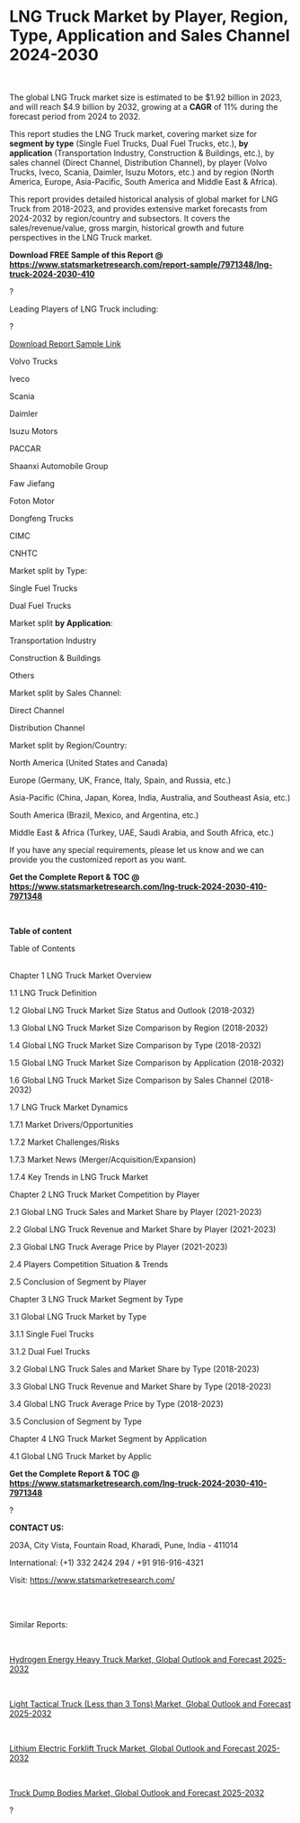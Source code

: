 <h1>LNG Truck Market by Player, Region, Type, Application and Sales Channel 2024-2030</h1><br/><p>The global LNG Truck market size is estimated to be $1.92 billion in 2023, and will reach $4.9 billion by 2032, growing at a <strong>CAGR</strong> of 11% during the forecast period from 2024 to 2032.</p>
 
 
 
 <p>This report studies the LNG Truck market, covering market size for <strong>segment by type</strong> (Single Fuel Trucks, Dual Fuel Trucks, etc.), <strong>by application</strong> (Transportation Industry, Construction & Buildings, etc.), by sales channel (Direct Channel, Distribution Channel), by player (Volvo Trucks, Iveco, Scania, Daimler, Isuzu Motors, etc.) and by region (North America, Europe, Asia-Pacific, South America and Middle East & Africa).</p>
 
 
 
 <p>This report provides detailed historical analysis of global market for LNG Truck from 2018-2023, and provides extensive market forecasts from 2024-2032 by region/country and subsectors. It covers the sales/revenue/value, gross margin, historical growth and future perspectives in the LNG Truck market.</p>
 
 
 
 <div><b>Download FREE Sample of this Report @ <a href="https://www.statsmarketresearch.com/download-free-sample/7971348/lng-truck-2024-2030-410">https://www.statsmarketresearch.com/report-sample/7971348/lng-truck-2024-2030-410</a></b></div>
 
 
 
 <p>? </p>
 
 
 
 <p>Leading Players of LNG Truck including:</p>
 
 
 
 <p>? </p>
 
 
 
 <p><a href="https://www.statsmarketresearch.com/download-free-sample/7971348/lng-truck-2024-2030-410">Download Report Sample Link</a></p>
 
 
 
 <p>Volvo Trucks</p>
 
 
 
 <p>Iveco</p>
 
 
 
 <p>Scania</p>
 
 
 
 <p>Daimler</p>
 
 
 
 <p>Isuzu Motors</p>
 
 
 
 <p>PACCAR</p>
 
 
 
 <p>Shaanxi Automobile Group</p>
 
 
 
 <p>Faw Jiefang</p>
 
 
 
 <p>Foton Motor</p>
 
 
 
 <p>Dongfeng Trucks</p>
 
 
 
 <p>CIMC</p>
 
 
 
 <p>CNHTC</p>
 
 
 
 <p>Market split by Type:</p>
 
 
 
 <p>Single Fuel Trucks</p>
 
 
 
 <p>Dual Fuel Trucks</p>
 
 
 
 <p>Market split <strong>by Application</strong>:</p>
 
 
 
 <p>Transportation Industry</p>
 
 
 
 <p>Construction & Buildings</p>
 
 
 
 <p>Others</p>
 
 
 
 <p>Market split by Sales Channel:</p>
 
 
 
 <p>Direct Channel</p>
 
 
 
 <p>Distribution Channel</p>
 
 
 
 <p>Market split by Region/Country:</p>
 
 
 
 <p>North America (United States and Canada)</p>
 
 
 
 <p>Europe (Germany, UK, France, Italy, Spain, and Russia, etc.)</p>
 
 
 
 <p>Asia-Pacific (China, Japan, Korea, India, Australia, and Southeast Asia, etc.)</p>
 
 
 
 <p>South America (Brazil, Mexico, and Argentina, etc.)</p>
 
 
 
 <p>Middle East & Africa (Turkey, UAE, Saudi Arabia, and South Africa, etc.)</p>
 
 
 
 <p>If you have any special requirements, please let us know and we can provide you the customized report as you want.</p>
 
 
 
 <div><b>Get the Complete Report & TOC @ <a href="https://www.statsmarketresearch.com/lng-truck-2024-2030-410-7971348">https://www.statsmarketresearch.com/lng-truck-2024-2030-410-7971348</a></b></div>
 
 
 
 <p><br />
 
 <b>Table of content</b></p>
 
 
 
 <p>Table of Contents<br />
 
 <br />
 
 Chapter 1 LNG Truck Market Overview<br />
 
 1.1 LNG Truck Definition<br />
 
 1.2 Global LNG Truck Market Size Status and Outlook (2018-2032)<br />
 
 1.3 Global LNG Truck Market Size Comparison by Region (2018-2032)<br />
 
 1.4 Global LNG Truck Market Size Comparison by Type (2018-2032)<br />
 
 1.5 Global LNG Truck Market Size Comparison by Application (2018-2032)<br />
 
 1.6 Global LNG Truck Market Size Comparison by Sales Channel (2018-2032)<br />
 
 1.7 LNG Truck Market Dynamics<br />
 
 1.7.1 Market Drivers/Opportunities<br />
 
 1.7.2 Market Challenges/Risks<br />
 
 1.7.3 Market News (Merger/Acquisition/Expansion)<br />
 
 1.7.4 Key Trends in LNG Truck Market<br />
 
 Chapter 2 LNG Truck Market Competition by Player<br />
 
 2.1 Global LNG Truck Sales and Market Share by Player (2021-2023)<br />
 
 2.2 Global LNG Truck Revenue and Market Share by Player (2021-2023)<br />
 
 2.3 Global LNG Truck Average Price by Player (2021-2023)<br />
 
 2.4 Players Competition Situation & Trends<br />
 
 2.5 Conclusion of Segment by Player<br />
 
 Chapter 3 LNG Truck Market Segment by Type<br />
 
 3.1 Global LNG Truck Market by Type<br />
 
 3.1.1 Single Fuel Trucks<br />
 
 3.1.2 Dual Fuel Trucks<br />
 
 3.2 Global LNG Truck Sales and Market Share by Type (2018-2023)<br />
 
 3.3 Global LNG Truck Revenue and Market Share by Type (2018-2023)<br />
 
 3.4 Global LNG Truck Average Price by Type (2018-2023)<br />
 
 3.5 Conclusion of Segment by Type<br />
 
 Chapter 4 LNG Truck Market Segment by Application<br />
 
 4.1 Global LNG Truck Market by Applic</p>
 
 
 
 <div><b>Get the Complete Report & TOC @ <a href="https://www.statsmarketresearch.com/lng-truck-2024-2030-410-7971348">https://www.statsmarketresearch.com/lng-truck-2024-2030-410-7971348</a></b></div>
 
 
 
 <p>? </p>
 
 
 
 <p><b>CONTACT US:</b><br />
 
 203A, City Vista, Fountain Road, Kharadi, Pune, India - 411014<br />
 
 International: (+1) 332 2424 294 / +91 916-916-4321<br />
 
 Visit: <a href="https://www.statsmarketresearch.com/">https://www.statsmarketresearch.com/</a><br />
 
 <br />
 
 <br />
 
 Similar Reports:<br />
 
 <br />
 
 <a href="https://www.statsmarketresearch.com/global-hydrogen-energy-heavy-truck-forecast-2025-2032-209-8036885">Hydrogen Energy Heavy Truck Market, Global Outlook and Forecast 2025-2032</a><br />
 
 <br />
 
 <a href="https://www.statsmarketresearch.com/global-light-tactical-truck-forecast-2025-2032-764-8032805">Light Tactical Truck (Less than 3 Tons) Market, Global Outlook and Forecast 2025-2032</a><br />
 
 <br />
 
 <a href="https://www.statsmarketresearch.com/global-lithium-electric-forklift-truck-forecast-2025-2032-685-8032426">Lithium Electric Forklift Truck Market, Global Outlook and Forecast 2025-2032</a><br />
 
 <br />
 
 <a href="https://www.statsmarketresearch.com/global-truck-dump-bodies-forecast-2025-2032-454-8031536">Truck Dump Bodies Market, Global Outlook and Forecast 2025-2032 </a><br />
 
 ? </p>